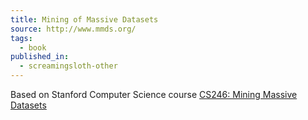 ```yaml
---
title: Mining of Massive Datasets
source: http://www.mmds.org/
tags:
  - book
published_in:
  - screamingsloth-other
---
```


Based on Stanford Computer Science course [CS246: Mining Massive Datasets](http://cs246.stanford.edu/)
